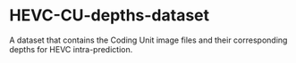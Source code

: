 # HEVC-CU-depths-dataset
A dataset that contains the Coding Unit image files and their corresponding depths for HEVC intra-prediction.
